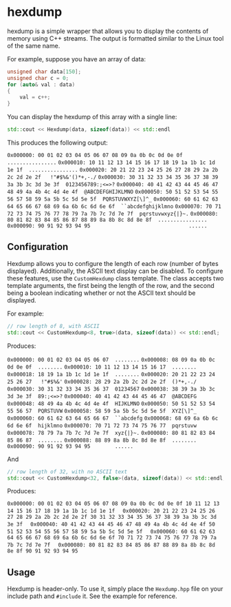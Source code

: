 hexdump
=======

hexdump is a simple wrapper that allows you to display the contents of memory using C++ streams.  The output is formatted similar to the Linux tool of the same name.

For example, suppose you have an array of data:

```cpp
unsigned char data[150];
unsigned char c = 0;
for (auto& val : data)
{
    val = c++;
}
```

You can display the hexdump of this array with a single line:

```cpp
std::cout << Hexdump(data, sizeof(data)) << std::endl
```

This produces the following output:

`0x000000: 00 01 02 03 04 05 06 07 08 09 0a 0b 0c 0d 0e 0f  ................`
`0x000010: 10 11 12 13 14 15 16 17 18 19 1a 1b 1c 1d 1e 1f  ................`
`0x000020: 20 21 22 23 24 25 26 27 28 29 2a 2b 2c 2d 2e 2f   !"#$%&'()*+,-./`
`0x000030: 30 31 32 33 34 35 36 37 38 39 3a 3b 3c 3d 3e 3f  0123456789:;<=>?`
`0x000040: 40 41 42 43 44 45 46 47 48 49 4a 4b 4c 4d 4e 4f  @ABCDEFGHIJKLMNO`
`0x000050: 50 51 52 53 54 55 56 57 58 59 5a 5b 5c 5d 5e 5f  PQRSTUVWXYZ[\]^_`
`0x000060: 60 61 62 63 64 65 66 67 68 69 6a 6b 6c 6d 6e 6f  ``abcdefghijklmno`
`0x000070: 70 71 72 73 74 75 76 77 78 79 7a 7b 7c 7d 7e 7f  pqrstuvwxyz{|}~.`
`0x000080: 80 81 82 83 84 85 86 87 88 89 8a 8b 8c 8d 8e 8f  ................`
`0x000090: 90 91 92 93 94 95                                ......`

## Configuration

Hexdump allows you to configure the length of each row (number of bytes displayed).  Additionally, the ASCII text display can be disabled.  To configure these features, use the `CustomHexdump` class template.  The class accepts two template arguments, the first being the length of the row, and the second being a boolean indicating whether or not the ASCII text should be displayed.

For example:

```cpp
// row length of 8, with ASCII
std::cout << CustomHexdump<8, true>(data, sizeof(data)) << std::endl;
```

Produces:

`0x000000: 00 01 02 03 04 05 06 07  ........`
`0x000008: 08 09 0a 0b 0c 0d 0e 0f  ........`
`0x000010: 10 11 12 13 14 15 16 17  ........`
`0x000018: 18 19 1a 1b 1c 1d 1e 1f  ........`
`0x000020: 20 21 22 23 24 25 26 27   !"#$%&'`
`0x000028: 28 29 2a 2b 2c 2d 2e 2f  ()*+,-./`
`0x000030: 30 31 32 33 34 35 36 37  01234567`
`0x000038: 38 39 3a 3b 3c 3d 3e 3f  89:;<=>?`
`0x000040: 40 41 42 43 44 45 46 47  @ABCDEFG`
`0x000048: 48 49 4a 4b 4c 4d 4e 4f  HIJKLMNO`
`0x000050: 50 51 52 53 54 55 56 57  PQRSTUVW`
`0x000058: 58 59 5a 5b 5c 5d 5e 5f  XYZ[\]^_`
`0x000060: 60 61 62 63 64 65 66 67  ``abcdefg`
`0x000068: 68 69 6a 6b 6c 6d 6e 6f  hijklmno`
`0x000070: 70 71 72 73 74 75 76 77  pqrstuvw`
`0x000078: 78 79 7a 7b 7c 7d 7e 7f  xyz{|}~.`
`0x000080: 80 81 82 83 84 85 86 87  ........`
`0x000088: 88 89 8a 8b 8c 8d 8e 8f  ........`
`0x000090: 90 91 92 93 94 95        ......`

And

```cpp
// row length of 32, with no ASCII text
std::cout << CustomHexdump<32, false>(data, sizeof(data)) << std::endl;
```

Produces:

`0x000000: 00 01 02 03 04 05 06 07 08 09 0a 0b 0c 0d 0e 0f 10 11 12 13 14 15 16 17 18 19 1a 1b 1c 1d 1e 1f  `
`0x000020: 20 21 22 23 24 25 26 27 28 29 2a 2b 2c 2d 2e 2f 30 31 32 33 34 35 36 37 38 39 3a 3b 3c 3d 3e 3f  `
`0x000040: 40 41 42 43 44 45 46 47 48 49 4a 4b 4c 4d 4e 4f 50 51 52 53 54 55 56 57 58 59 5a 5b 5c 5d 5e 5f  `
`0x000060: 60 61 62 63 64 65 66 67 68 69 6a 6b 6c 6d 6e 6f 70 71 72 73 74 75 76 77 78 79 7a 7b 7c 7d 7e 7f  `
`0x000080: 80 81 82 83 84 85 86 87 88 89 8a 8b 8c 8d 8e 8f 90 91 92 93 94 95 `        

## Usage

Hexdump is header-only.  To use it, simply place the `Hexdump.hpp` file on your include path and `#include` it.  See the example for reference.
